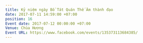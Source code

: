 ```yaml
---
title: Kỷ niệm ngày Bồ Tát Quán Thế Âm thành đạo
date: 2017-07-11 14:59:00 +07:00
position: 16
Event date: 2017-07-12 00:00:00 +07:00
Venue: Chùa Hương
Event URL: https://www.facebook.com/events/135373113684385/
---
```


